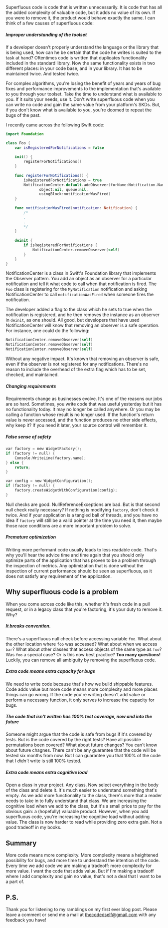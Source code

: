 Superfluous code is code that is written unnecessarily. It is code that has all the added complexity of valuable code, but it adds no value of its own. If you were to remove it, the product would behave exactly the same. I can think of a few causes of superfluous code:

##### Improper understanding of the toolset
If a developer doesn't properly understand the language or the library that is being used, how can he be certain that the code he writes is suited to the task at hand? Oftentimes code is written that duplicates functionality included in the standard library. Now the same functionality exists in two different places: in your code base, and in your library. It has to be maintained twice. And tested twice. 

For complex algorithms, you're losing the benefit of years and years of bug fixes and performance improvements to the implementation that's available to you through your toolset. Take the time to understand what is available to you. If it suits your needs, use it. Don't write superfluous code when you can write no code and gain the same value from your platform's SKDs. But, if you don't know what is available to you, you're doomed to repeat the bugs of the past.

I recently came across the following Swift code:
```Swift
import Foundation

class Foo {
    var isRegisteredForNotifications = false
    
    init() {
        registerForNotifications()
    }
    
    func registerForNotifications() {
        isRegisteredForNotifications = true
        NotificationCenter.default.addObserver(forName:Notification.Name(rawValue:"MyNotification"),
               object:nil, queue:nil,
               usingBlock:notificationWasFired)
    }
    
    func notificationWasFired(notification: Notification) {
        /*
        .
        .
        */
    }
    
    deinit {
        if isRegisteredForNotifications {
            NotificationCenter.removeObserver(self)
        }
    }
}
```

NotificationCenter is a class in Swift's Foundation library that implements the Observer pattern. You add an object as an observer for a particular notification and tell it what code to call when that notification is fired. The `Foo` class is registering for the `MyNotification` notification and asking NotificationCenter to call `notificationWasFired` when someone fires the notification.

The developer added a flag to the class which he sets to true when the notification is registered, and he then removes the instance as an observer in `deinit`, as one should. All good, but developers that have used NotificationCenter will know that removing an observer is a safe operation. For instance, one could do the following:
```Swift
NotificationCenter.removeObserver(self)
NotificationCenter.removeObserver(self)
NotificationCenter.removeObserver(self)
```
Without any negative impact. It's known that removing an observer is safe, even if the observer is not registered for any notifications. There's no reason to include the overhead of the extra flag which has to be set, checked, and maintained.

##### Changing requirements
Requirements change as businesses evolve. It's one of the reasons our jobs are so hard. Sometimes, you write code that was useful yesterday but it has no functionality today. It may no longer be called anywhere. Or you may be calling a function whose result is no longer used. If the function's return value is never accessed, and the function produces no other side effects, why keep it? If you need it later, your source control will remember it. 

##### False sense of safety

```C
var factory = new WidgetFactory();
if (factory != null) {
	Console.WriteLine(factory.name);
} else {
	return;
}

var config = new WidgetConfiguration();
if (factory != null) {
	factory.createWidgetWithConfiguration(config);
}
```

Null checks are good. NullReferenceExceptions are bad. But is that second null check really necessary? If nothing is modifying `factory`, don't check it twice. And if your application is a tangled ball of threads, and you have no idea if `factory` will still be a valid pointer at the time you need it, then maybe those race conditions are a more important problem to solve.

##### Premature optimization
Writing more performant code usually leads to less readable code. That's why you'll hear the advice time and time again that you should only optimize parts of the application that has proven to be a problem through the inspection of metrics. Any optimization that is done without the inspection of current performance should be seen as superfluous, as it does not satisfy any requirement of the application.

## Why superfluous code is a problem
When you come across code like this, whether it's fresh code in a pull request, or in a legacy class that you're factoring, it's your duty to remove it. Why?

##### It breaks convention.
There's a superfluous null check before accessing variable `foo`. What about the other location where `foo` was accessed? What about when we access `bar`? What about other classes that access objects of the same type as `foo`? Was `foo` a special case? Or is this now best practice? **Too many questions!** Luckily, you can remove all ambiguity by removing the superfluous code.

##### Extra code means extra capacity for bugs
We need to write code because that's how we build shippable features. Code adds value but more code means more complexity and more places things can go wrong. If the code you're writing doesn't add value or perform a necessary function, it only serves to increase the capacity for bugs.

##### The code that isn't written has 100% test coverage, now and into the future
Someone might argue that the code is safe from bugs if it's covered by tests. But is the code covered by the right tests? Have all possible permutations been covered? What about future changes? You can't know about future chagnes. There can't be any guarantee that the code will be tested six months from now. But I can guarantee you that 100% of the code that I *didn't* write is still 100% tested.

##### Extra code means extra cognitive load
Open a class in your project. Any class. Now select everything in the body of the class and delete it. It's much easier to understand something that's empty. As we add more functionality to the class, there's more that a reader needs to take in to fully understand that class. We are increasing the cognitive load when we add to the class, but it's a small price to pay for the obvious gain: a (hopefully) valuable product. However, when you add superfluous code, you're increasing the cognitive load without adding value. The class is now harder to read while providing zero extra gain. Not a good tradeoff in my books.

## Summary
More code means more complexity. More complexity means a heightened possibility for bugs, and more time to understand the intention of the code. Every time we add code we are making a tradeoff: more complexity for more value. I want the code that adds value. But if I'm making a tradeoff where I add complexity and gain no value, that's not a deal that I want to be a part of.


## P.S.
Thank you for listening to my ramblings on my first ever blog post. Please leave a comment or send me a mail at thecodedself@gmail.com with any feedback you have!
